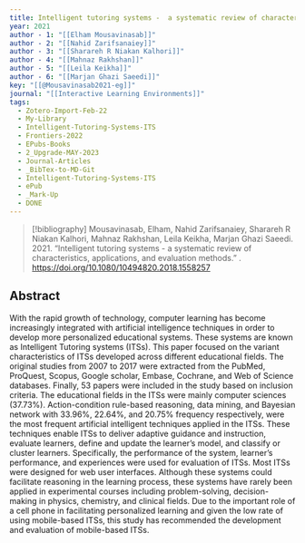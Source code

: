 ```yaml
---
title: Intelligent tutoring systems -  a systematic review of characteristics, applications, and evaluation methods
year: 2021
author - 1: "[[Elham Mousavinasab]]"
author - 2: "[[Nahid Zarifsanaiey]]"
author - 3: "[[Sharareh R Niakan Kalhori]]"
author - 4: "[[Mahnaz Rakhshan]]"
author - 5: "[[Leila Keikha]]"
author - 6: "[[Marjan Ghazi Saeedi]]"
key: "[[@Mousavinasab2021-eg]]"
journal: "[[Interactive Learning Environments]]"
tags:
  - Zotero-Import-Feb-22
  - My-Library
  - Intelligent-Tutoring-Systems-ITS
  - Frontiers-2022
  - EPubs-Books
  - 2_Upgrade-MAY-2023
  - Journal-Articles
  - _BibTex-to-MD-Git
  - Intelligent-Tutoring-Systems-ITS
  - ePub
  - _Mark-Up
  - DONE
---
```


> [!bibliography]
> Mousavinasab, Elham, Nahid Zarifsanaiey, Sharareh R Niakan Kalhori, Mahnaz Rakhshan, Leila Keikha, Marjan Ghazi Saeedi. 2021. “Intelligent tutoring systems -  a systematic review of characteristics, applications, and evaluation methods.” . https://doi.org/10.1080/10494820.2018.1558257

## Abstract
With the rapid growth of technology, computer learning has become increasingly integrated with artificial intelligence techniques in order to develop more personalized educational systems. These systems are known as Intelligent Tutoring systems (ITSs). This paper focused on the variant characteristics of ITSs developed across different educational fields. The original studies from 2007 to 2017 were extracted from the PubMed, ProQuest, Scopus, Google scholar, Embase, Cochrane, and Web of Science databases. Finally, 53 papers were included in the study based on inclusion criteria. The educational fields in the ITSs were mainly computer sciences (37.73\%). Action-condition rule-based reasoning, data mining, and Bayesian network with 33.96\%, 22.64\%, and 20.75\% frequency respectively, were the most frequent artificial intelligent techniques applied in the ITSs. These techniques enable ITSs to deliver adaptive guidance and instruction, evaluate learners, define and update the learner’s model, and classify or cluster learners. Specifically, the performance of the system, learner’s performance, and experiences were used for evaluation of ITSs. Most ITSs were designed for web user interfaces. Although these systems could facilitate reasoning in the learning process, these systems have rarely been applied in experimental courses including problem-solving, decision-making in physics, chemistry, and clinical fields. Due to the important role of a cell phone in facilitating personalized learning and given the low rate of using mobile-based ITSs, this study has recommended the development and evaluation of mobile-based ITSs.